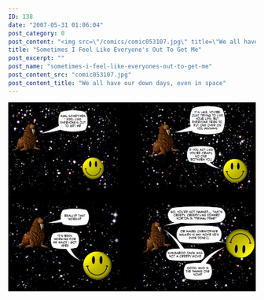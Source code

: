```yaml
---
ID: 138
date: "2007-05-31 01:06:04"
post_category: 0
post_content: "<img src=\"/comics/comic053107.jpg\" title=\"We all have our down days, even in space\" />"
title: "Sometimes I Feel Like Everyone's Out To Get Me"
post_excerpt: ""
post_name: "sometimes-i-feel-like-everyones-out-to-get-me"
post_content_src: "comic053107.jpg"
post_content_title: "We all have our down days, even in space"
---
```



[![We all have our down days, even in space](/comics-hi-res/comic053107.jpg)](/comics-hi-res/comic053107.jpg "We all have our down days, even in space")

